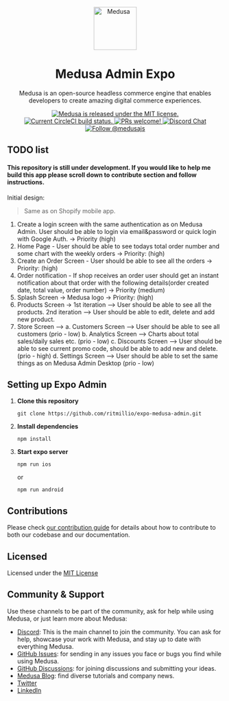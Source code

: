 
<p align="center">
  <a href="https://www.medusa-commerce.com">
    <img alt="Medusa" src="https://user-images.githubusercontent.com/7554214/153162406-bf8fd16f-aa98-4604-b87b-e13ab4baf604.png" width="100" />
  </a>
</p>
<h1 align="center">
  Medusa Admin Expo
</h1>
<p align="center">
Medusa is an open-source headless commerce engine that enables developers to create amazing digital commerce experiences.
</p>
<p align="center">
  <a href="https://github.com/medusajs/medusa/blob/master/LICENSE">
    <img src="https://img.shields.io/badge/license-MIT-blue.svg" alt="Medusa is released under the MIT license." />
  </a>
  <a href="https://circleci.com/gh/medusajs/medusa">
    <img src="https://circleci.com/gh/medusajs/medusa.svg?style=shield" alt="Current CircleCI build status." />
  </a>
  <a href="https://github.com/medusajs/medusa/blob/master/CONTRIBUTING.md">
    <img src="https://img.shields.io/badge/PRs-welcome-brightgreen.svg?style=flat" alt="PRs welcome!" />
  </a>
  <a href="https://discord.gg/xpCwq3Kfn8">
    <img src="https://img.shields.io/badge/chat-on%20discord-7289DA.svg" alt="Discord Chat" />
  </a>
  <a href="https://twitter.com/intent/follow?screen_name=medusajs">
    <img src="https://img.shields.io/twitter/follow/medusajs.svg?label=Follow%20@medusajs" alt="Follow @medusajs" />
  </a>
</p>

## TODO list
#### This repository is still under development. If you would like to help me build this app please scroll down to contribute section and follow instructions.
Initial design:
>Same as on Shopify mobile app.
1. Create a login screen with the same authentication as on Medusa Admin. User should be able to login via email&password or quick login with Google Auth. -> Priority (high)
2. Home Page - User should be able to see todays total order number and some chart with the weekly orders -> Priority: (high)
3. Create an Order Screen - User should be able to see all the orders -> Priority: (high)
4. Order notification - If shop receives an order user should get an instant notification about that order with the following details(order created date, total value, order number) -> Priority (medium)
5. Splash Screen -> Medusa logo -> Priority: (high)
6. Products Screen -> 1st iteration --> User should be able to see all the products. 2nd iteration --> User should be able to edit, delete and add new product.
7. Store Screen --> 
	a. Customers Screen --> User should be able to see all customers (prio - low)
	b. Analytics Screen --> Charts about total sales/daily sales etc. (prio - low)
	c. Discounts Screen --> User should be able to see current promo code, should be able to add new and delete. (prio - high)
	d. Settings Screen --> User should be able to set the same things as on Medusa Admin Desktop (prio - low)
	
## Setting up Expo Admin

1. **Clone this repository**
   ```
   git clone https://github.com/ritmillio/expo-medusa-admin.git
   ```
2. **Install dependencies**
   ```
   npm install
   ```
3. **Start expo server**
   ```
   npm run ios
   ```
   or
      ```
   npm run android
   ```


## Contributions

Please check [our contribution guide](https://github.com/medusajs/medusa/blob/master/CONTRIBUTING.md) for details about how to contribute to both our codebase and our documentation.

## Licensed

Licensed under the [MIT License](https://github.com/medusajs/medusa/blob/master/LICENSE)


## Community & Support

Use these channels to be part of the community, ask for help while using Medusa, or just learn more about Medusa:

- [Discord](https://discord.gg/medusajs): This is the main channel to join the community. You can ask for help, showcase your work with Medusa, and stay up to date with everything Medusa.
- [GitHub Issues](https://github.com/medusajs/medusa/issues): for sending in any issues you face or bugs you find while using Medusa.
- [GitHub Discussions](https://github.com/medusajs/medusa/discussions): for joining discussions and submitting your ideas.
- [Medusa Blog](https://medusajs.com/blog/): find diverse tutorials and company news.
- [Twitter](https://twitter.com/medusajs)
- [LinkedIn](https://www.linkedin.com/company/medusajs)
